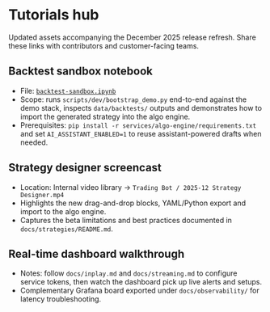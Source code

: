 # Tutorials hub

Updated assets accompanying the December 2025 release refresh. Share these links
with contributors and customer-facing teams.

## Backtest sandbox notebook

- File: [`backtest-sandbox.ipynb`](backtest-sandbox.ipynb)
- Scope: runs `scripts/dev/bootstrap_demo.py` end-to-end against the demo stack,
  inspects `data/backtests/` outputs and demonstrates how to import the generated
  strategy into the algo engine.
- Prerequisites: `pip install -r services/algo-engine/requirements.txt` and set
  `AI_ASSISTANT_ENABLED=1` to reuse assistant-powered drafts when needed.

## Strategy designer screencast

- Location: Internal video library → `Trading Bot / 2025-12 Strategy Designer.mp4`
- Highlights the new drag-and-drop blocks, YAML/Python export and import to the
  algo engine.
- Captures the beta limitations and best practices documented in
  `docs/strategies/README.md`.

## Real-time dashboard walkthrough

- Notes: follow `docs/inplay.md` and `docs/streaming.md` to configure service
  tokens, then watch the dashboard pick up live alerts and setups.
- Complementary Grafana board exported under `docs/observability/` for latency
  troubleshooting.
